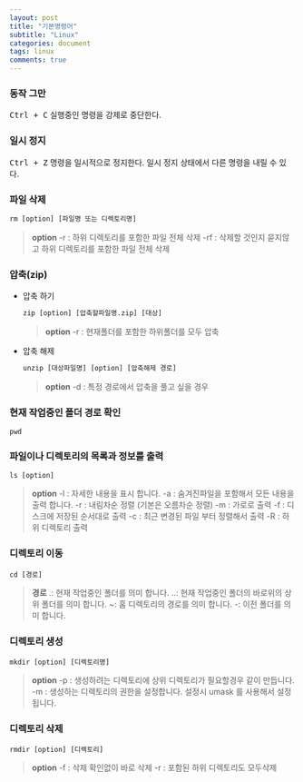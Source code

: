 ```yaml
---
layout: post
title: "기본명령어"
subtitle: "Linux"
categories: document
tags: linux
comments: true
---
```


### 동작 그만
<kbd>Ctrl + C</kbd>
실행중인 명령을 강제로 중단한다.

### 일시 정지
<kbd>Ctrl + Z</kbd>
명령을 일시적으로 정지한다. 일시 정지 상태에서 다른 명령을 내릴 수 있다.

### 파일 삭제
```xml
rm [option] [파일명 또는 디렉토리명]
```
> **option**
> -r : 하위 디렉토리를 포함한 파일 전체 삭제
> -rf : 삭제할 것인지 묻지않고 하위 디렉토리를 포함한 파일 전체 삭제

### 압축(zip)
- 압축 하기
    ```xml
    zip [option] [압축할파일명.zip] [대상]
    ```
    > **option**
    > -r : 현재폴더를 포함한 하위폴더를 모두 압축

- 압축 해제
    ```xml
    unzip [대상파일명] [option] [압축해제 경로]
    ```

    > **option**
    > -d : 특정 경로에서 압축을 풀고 싶을 경우

### 현재 작업중인 폴더 경로 확인
```
pwd
```

### 파일이나 디렉토리의 목록과 정보를 출력
```
ls [option]
```

> **option**
> -l : 자세한 내용을 표시 합니다.
> -a : 숨겨진파일을 포함해서 모든 내용을 출력 합니다.
> -r : 내림차순 정렬 (기본은 오름차순 정렬)
> -m : 가로로 출력
> -f : 디스크에 저장된 순서대로 출력
> -c : 최근 변경된 파일 부터 정렬해서 출력
> -R : 하위 디렉토리 출력

### 디렉토리 이동
```
cd [경로]
```
> **경로**
> .: 현재 작업중인 폴더를 의미 합니다.
> ..: 현재 작업중인 폴더의 바로위의 상위 폴더를 의미 합니다.
> ~: 홈 디렉토리의 경로를 의미 합니다.
> -: 이전 폴더를 의미 합니다.

### 디렉토리 생성
```
mkdir [option] [디렉토리명]
```

> **option**
> -p : 생성하려는 디렉토리에 상위 디렉토리가 필요할경우 같이 만듭니다.
> -m : 생성하는 디렉토리의 권한을 설정합니다. 설정시 umask 를 사용해서 설정 됩니다.

### 디렉토리 삭제
```
rmdir [option] [디렉토리]
```
> **option**
> -f : 삭제 확인없이 바로 삭제
> -r : 포함된 하위 디렉토리도 모두삭제
